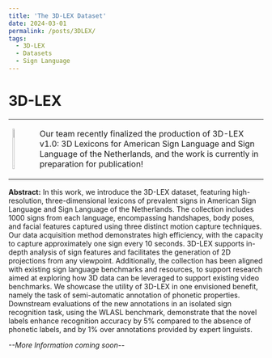 ```yaml
---
title: 'The 3D-LEX Dataset'
date: 2024-03-01
permalink: /posts/3DLEX/
tags:
  - 3D-LEX
  - Datasets
  - Sign Language
---
```


3D-LEX
======
<table style="border-collapse: collapse; border: none;" border="0">
<tr>
<td style="border: none;">

<img src="/publications/LEX.png" alt="LEX" style="width: 33.33%;">

</td>
<td style="border: none;">

Our team recently finalized the production of 3D-LEX v1.0: 3D Lexicons for American Sign Language and Sign Language of the Netherlands, and the work is currently in preparation for publication!

</td>
</tr>
</table>

**Abstract:** In this work, we introduce the 3D-LEX dataset, featuring high-resolution, three-dimensional lexicons of prevalent
signs in American Sign Language and Sign Language of the Netherlands. The collection includes 1000 signs
from each language, encompassing handshapes, body poses, and facial features captured using three distinct
motion capture techniques. Our data acquisition method demonstrates high efficiency, with the capacity to capture
approximately one sign every 10 seconds. 3D-LEX supports in-depth analysis of sign features and facilitates the
generation of 2D projections from any viewpoint. Additionally, the collection has been aligned with existing sign
language benchmarks and resources, to support research aimed at exploring how 3D data can be leveraged to
support existing video benchmarks. We showcase the utility of 3D-LEX in one envisioned benefit, namely the task of
semi-automatic annotation of phonetic properties. Downstream evaluations of the new annotations in an isolated sign
recognition task, using the WLASL benchmark, demonstrate that the novel labels enhance recognition accuracy by
5% compared to the absence of phonetic labels, and by 1% over annotations provided by expert linguists.

_--More Information coming soon--_

